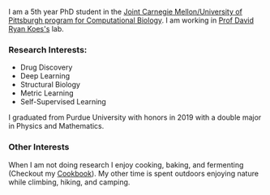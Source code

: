 I am a 5th year PhD student in the <a href="http://www.compbio.cmu.edu/">Joint Carnegie Mellon/University of Pittsburgh program for Computational Biology</a>. I am working in <a href="https://bits.csb.pitt.edu/">Prof David Ryan Koes's</a> lab.

### Research Interests:
* Drug Discovery
* Deep Learning
* Structural Biology
* Metric Learning
* Self-Supervised Learning

I graduated from Purdue University with honors in 2019 with a double major in Physics and Mathematics.

### Other Interests
When I am not doing research I enjoy cooking, baking, and fermenting (Checkout my <a href="https://github.com/drewnutt/CookBook">Cookbook</a>). My other time is spent outdoors enjoying nature while climbing, hiking, and camping.
